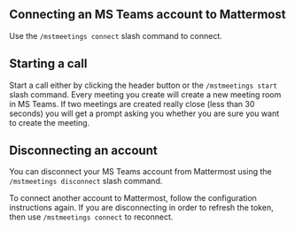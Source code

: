 ## Connecting an MS Teams account to Mattermost

Use the `/mstmeetings connect` slash command to connect.

## Starting a call

Start a call either by clicking the header button or the `/mstmeetings start` slash command. Every meeting you create will create a new meeting room in MS Teams. If two meetings are created really close (less than 30 seconds) you will get a prompt asking you whether you are sure you want to create the meeting.

## Disconnecting an account

You can disconnect your MS Teams account from Mattermost using the `/mstmeetings disconnect` slash command.

To connect another account to Mattermost, follow the configuration instructions again. If you are disconnecting in order to refresh the token, then use `/mstmeetings connect` to reconnect.
